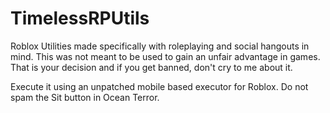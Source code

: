 # TimelessRPUtils
Roblox Utilities made specifically with roleplaying and social hangouts in mind.
This was not meant to be used to gain an unfair advantage in games. That is your decision and if you get banned, don't cry to me about it.

Execute it using an unpatched mobile based executor for Roblox.
Do not spam the Sit button in Ocean Terror.
